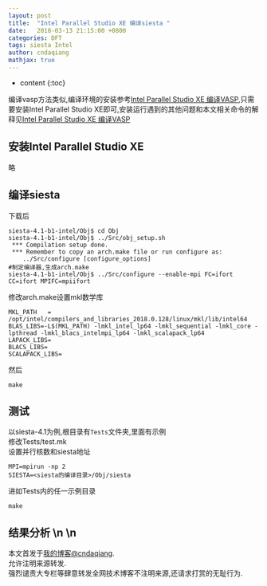 ```yaml
---
layout: post
title:  "Intel Parallel Studio XE 编译siesta "
date:   2018-03-13 21:15:00 +0800
categories: DFT
tags: siesta Intel
author: cndaqiang
mathjax: true
---
```

* content
{:toc}

编译vasp方法类似,编译环境的安装参考[Intel Parallel Studio XE 编译VASP](/2018/01/15/intel-mpi-vasp/),只需要安装Intel Parallel Studio XE即可,安装运行遇到的其他问题和本文相关命令的解释见[Intel Parallel Studio XE 编译VASP](/2018/01/15/intel-mpi-vasp/)






## 安装Intel Parallel Studio XE
略
## 编译siesta
下载后
```
siesta-4.1-b1-intel/Obj$ cd Obj
siesta-4.1-b1-intel/Obj$ ../Src/obj_setup.sh 
 *** Compilation setup done. 
 *** Remember to copy an arch.make file or run configure as:
    ../Src/configure [configure_options]
#制定编译器,生成arch.make
siesta-4.1-b1-intel/Obj$ ../Src/configure --enable-mpi FC=ifort CC=ifort MPIFC=mpiifort
```
修改arch.make设置mkl数学库
```
MKL_PATH   = /opt/intel/compilers_and_libraries_2018.0.128/linux/mkl/lib/intel64
BLAS_LIBS=-L$(MKL_PATH) -lmkl_intel_lp64 -lmkl_sequential -lmkl_core -lpthread -lmkl_blacs_intelmpi_lp64 -lmkl_scalapack_lp64
LAPACK_LIBS=
BLACS_LIBS=
SCALAPACK_LIBS=
```
然后
```
make
```
## 测试
以siesta-4.1为例,根目录有`Tests`文件夹,里面有示例
<br>修改Tests/test.mk
<br>设置并行核数和siesta地址
```
MPI=mpirun -np 2
SIESTA=<siesta的编译目录>/Obj/siesta
```
进如Tests内的任一示例目录
```
make
```
结果分析
\n
\n
------
本文首发于[我的博客@cndaqiang](https://cndaqiang.github.io/).<br>
允许注明来源转发.<br>
强烈谴责大专栏等肆意转发全网技术博客不注明来源,还请求打赏的无耻行为.
